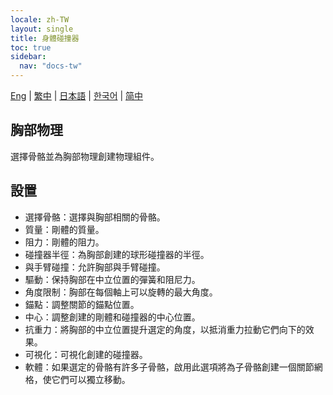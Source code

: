 ```yaml
---
locale: zh-TW
layout: single
title: 身體碰撞器
toc: true
sidebar:
  nav: "docs-tw"
---
```

[Eng](/dancexr/features/xps_boobs) | [繁中](/tw/dancexr/features/xps_boobs) | [日本語](/jp/dancexr/features/xps_boobs) | [한국어](/kr/dancexr/features/xps_boobs) | [简中](/zh/dancexr/features/xps_boobs)

## 胸部物理

選擇骨骼並為胸部物理創建物理組件。


## 設置

* 選擇骨骼：選擇與胸部相關的骨骼。
* 質量：剛體的質量。
* 阻力：剛體的阻力。
* 碰撞器半徑：為胸部創建的球形碰撞器的半徑。
* 與手臂碰撞：允許胸部與手臂碰撞。
* 驅動：保持胸部在中立位置的彈簧和阻尼力。
* 角度限制：胸部在每個軸上可以旋轉的最大角度。
* 錨點：調整關節的錨點位置。
* 中心：調整創建的剛體和碰撞器的中心位置。
* 抗重力：將胸部的中立位置提升選定的角度，以抵消重力拉動它們向下的效果。
* 可視化：可視化創建的碰撞器。
* 軟體：如果選定的骨骼有許多子骨骼，啟用此選項將為子骨骼創建一個關節網格，使它們可以獨立移動。